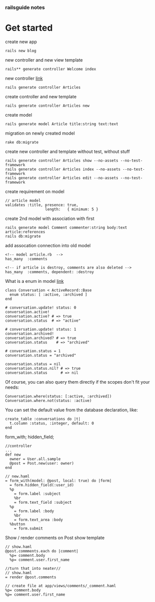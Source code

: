 ### railsguide notes

# Get started

create new app 
```
rails new blog
```

new controller and new view template
```
rails** generate controller Welcome index
```

new controller 
[link](https://stackoverflow.com/questions/5614083/ruby-on-rails-generating-views)
```
rails generate controller Articles
```
create controller and new template
```
rails generate controller Articles new
```
create model
```
rails generate model Article title:string text:text
```
migration on newly created model
```
rake db:migrate
```
create new controller and template without test, without stuff
```
rails generate controller Articles show --no-assets --no-test-framework
rails generate controller Articles index --no-assets --no-test-framework
rails generate controller Articles edit --no-assets --no-test-framework
```
create requirement on model
```
// article model
validates :title, presence: true,
                  length:   { minimum: 5 }
```

create 2nd model with association with first
```
rails generate model Comment commenter:string body:text article:references
rails db:migrate
```
add assocation connection into old model
```
<!-- model article.rb  -->
has_many  :comments

<!-- if article is destroy, comments are also deleted -->
has_many  :comments, dependent: :destroy
```


What is a enum in model
[link](https://api.rubyonrails.org/v5.2.4.1/classes/ActiveRecord/Enum.html)
```
class Conversation < ActiveRecord::Base
  enum status: [ :active, :archived ]
end

# conversation.update! status: 0
conversation.active!
conversation.active? # => true
conversation.status  # => "active"

# conversation.update! status: 1
conversation.archived!
conversation.archived? # => true
conversation.status    # => "archived"

# conversation.status = 1
conversation.status = "archived"

conversation.status = nil
conversation.status.nil? # => true
conversation.status      # => nil
```

Of course, you can also query them directly if the scopes don't fit your needs:
```
Conversation.where(status: [:active, :archived])
Conversation.where.not(status: :active)
```

You can set the default value from the database declaration, like:
```
create_table :conversations do |t|
  t.column :status, :integer, default: 0
end
```

form_with; hidden_field; 
```
//controller
...
def new
  owner = User.all.sample
  @post = Post.new(user: owner)
end

// new.haml
= form_with(model: @post, local: true) do |form|
  = form.hidden_field(:user_id)
  %p
    = form.label :subject
    %br
    = form.text_field :subject
  %p
    = form.label :body
    %br
    = form.text_area :body
  %button
    = form.submit
```

Show / render comments on Post show template
```
// show.haml
@post.commments.each do |comment| 
  %p= comment.body
  %p= comment.user.first_name
  
//turn that into neater//
// show.haml
= render @post.comments

// create file at app/views/comments/_comment.haml
%p= comment.body
%p= comment.user.first_name
```
